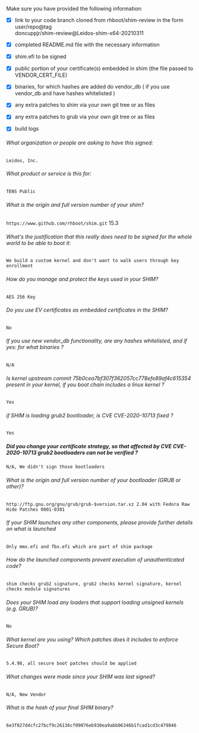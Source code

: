 Make sure you have provided the following information:

 - [x] link to your code branch cloned from rhboot/shim-review in the form user/repo@tag  
	doncuppjr/shim-review@Leidos-shim-x64-20210311
 - [x] completed README.md file with the necessary information
 - [x] shim.efi to be signed
 - [x] public portion of your certificate(s) embedded in shim (the file passed to VENDOR_CERT_FILE)
 - [x] binaries, for which hashes are added do vendor_db ( if you use vendor_db and have hashes whitelisted )
 - [x] any extra patches to shim via your own git tree or as files
 - [x] any extra patches to grub via your own git tree or as files
 - [x] build logs


###### What organization or people are asking to have this signed:
`Leidos, Inc.`

###### What product or service is this for:
`TENS Public`

###### What is the origin and full version number of your shim?
`https://www.github.com/rhboot/shim.git` 15.3

###### What's the justification that this really does need to be signed for the whole world to be able to boot it:
`We build a custom kernel and don't want to walk users through key enrollment`

###### How do you manage and protect the keys used in your SHIM?
`AES 256 Key`

###### Do you use EV certificates as embedded certificates in the SHIM?
`No`

###### If you use new vendor_db functionality, are any hashes whitelisted, and if yes: for what binaries ?
`N/A`

###### Is kernel upstream commit 75b0cea7bf307f362057cc778efe89af4c615354 present in your kernel, if you boot chain includes a linux kernel ?
`Yes`

###### if SHIM is loading grub2 bootloader, is CVE CVE-2020-10713 fixed ?
`Yes`

##### Did you change your certificate strategy, so that affected by CVE CVE-2020-10713 grub2 bootloaders can not be verified ?
`N/A, We didn't sign those bootloaders`

###### What is the origin and full version number of your bootloader (GRUB or other)?
`http://ftp.gnu.org/gnu/grub/grub-$version.tar.xz 2.04 with Fedora Raw Hide Patches 0001-0301`

###### If your SHIM launches any other components, please provide further details on what is launched
`Only mmx.efi and fbx.efi which are part of shim package`

###### How do the launched components prevent execution of unauthenticated code?
`shim checks grub2 signature, grub2 checks kernel signature, kernel checks module signatures`

###### Does your SHIM load any loaders that support loading unsigned kernels (e.g. GRUB)?
`No`

###### What kernel are you using? Which patches does it includes to enforce Secure Boot?
`5.4.98, all secure boot patches should be applied`

###### What changes were made since your SHIM was last signed?
`N/A, New Vendor`

###### What is the hash of your final SHIM binary?
`6e3f827d4cfc27bcf9c26136cf09076eb930ea9abb06346b1fcad1cd3c479846`
